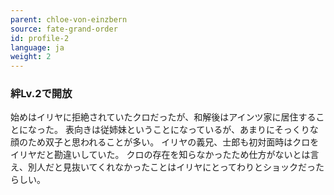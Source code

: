 ```yaml
---
parent: chloe-von-einzbern
source: fate-grand-order
id: profile-2
language: ja
weight: 2
---
```


### 絆Lv.2で開放

始めはイリヤに拒絶されていたクロだったが、和解後はアインツ家に居住することになった。
表向きは従姉妹ということになっているが、あまりにそっくりな顔のため双子と思われることが多い。
イリヤの義兄、士郎も初対面時はクロをイリヤだと勘違いしていた。
クロの存在を知らなかったため仕方がないとは言え、別人だと見抜いてくれなかったことはイリヤにとってわりとショックだったらしい。
